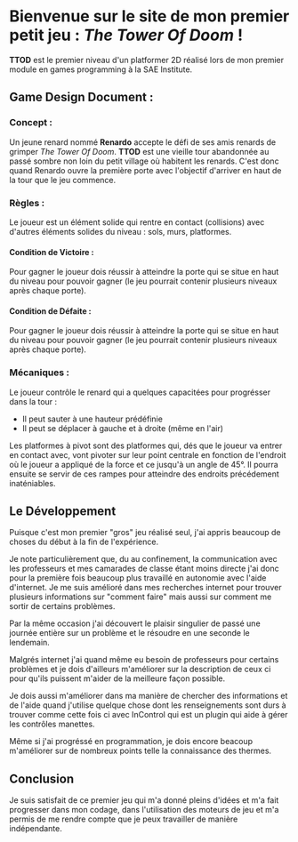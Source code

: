 # Bienvenue sur le site de mon premier petit jeu : _**The Tower Of Doom**_ !

**TTOD** est le premier niveau d'un platformer 2D réalisé lors de mon premier module en games programming à la SAE Institute.



## Game Design Document :

### Concept :

Un jeune renard nommé **Renardo** accepte le défi de ses amis renards de grimper _The Tower Of Doom_. **TTOD** est une vieille tour abandonnée au passé sombre non loin du petit village où habitent les renards. C'est donc quand Renardo ouvre la première porte avec l'objectif d'arriver en haut de la tour que le jeu commence.

### Règles :

Le joueur est un élément solide qui rentre en contact (collisions) avec d'autres éléments solides du niveau : sols, murs, platformes.

#### Condition de Victoire :

Pour gagner le joueur dois réussir à atteindre la porte qui se situe en haut du niveau pour pouvoir gagner (le jeu pourrait contenir plusieurs niveaux après chaque porte).

#### Condition de Défaite :

Pour gagner le joueur dois réussir à atteindre la porte qui se situe en haut du niveau pour pouvoir gagner (le jeu pourrait contenir plusieurs niveaux après chaque porte).

### Mécaniques :

Le joueur contrôle le renard qui a quelques capacitées pour progrésser dans la  tour :
- Il peut sauter à une hauteur prédéfinie
- Il peut se déplacer à gauche et à droite (même en l'air)

Les platformes à pivot sont des platformes qui, dés que le joueur va entrer en contact avec, vont pivoter sur leur point centrale en fonction de l'endroit où le joueur a appliqué de la force et ce jusqu'à un angle de 45°. Il pourra ensuite se servir de ces rampes pour atteindre des endroits précédement inaténiables.


## Le Développement

Puisque c'est mon premier "gros" jeu réalisé seul, j'ai appris beaucoup de choses du début à la fin de l'expérience.

Je note particulièrement que, du au confinement, la communication avec les professeurs et mes camarades de classe étant moins directe j'ai donc pour la première fois beaucoup plus travaillé en autonomie avec l'aide d'internet. Je me suis amélioré dans mes recherches internet pour trouver plusieurs informations sur "comment faire" mais aussi sur comment me sortir de certains problèmes.

Par la même occasion j'ai découvert le plaisir singulier de passé une journée entière sur un problème et le résoudre en une seconde le lendemain. 

Malgrés internet j'ai quand même eu besoin de professeurs pour certains problèmes et je dois d'ailleurs m'améliorer sur la description de ceux ci pour qu'ils puissent m'aider de la meilleure façon possible.

Je dois aussi m'améliorer dans ma manière de chercher des informations et de l'aide quand j'utilise quelque chose dont les renseignements sont durs à trouver comme cette fois ci avec InControl qui est un plugin qui aide à gérer les contrôles manettes.

Même si j'ai progréssé en programmation, je dois encore beacoup m'améliorer sur de nombreux points telle la connaissance des thermes.

## Conclusion

Je suis satisfait de ce premier jeu qui m'a donné pleins d'idées et m'a fait progresser dans mon codage, dans l'utilisation des moteurs de jeu et m'a permis de me rendre compte que je peux travailler de manière indépendante.
